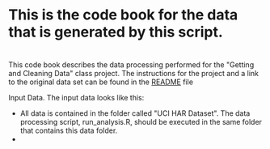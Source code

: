 #
# This is the code book for the data that is generated by this script.
#

This code book describes the data processing performed for the "Getting and Cleaning Data" class project. The instructions for the project and a link to the original data set can be found in the [README](./README.md) file

Input Data.
The input data looks like this:
* All data is contained in the folder called "UCI HAR Dataset". The data processing script, run_analysis.R, should be executed in the same folder that contains this data folder.
* 
